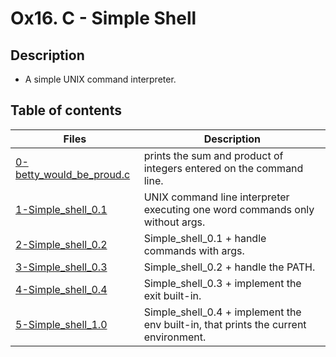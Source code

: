 # Ox16. C - Simple Shell

## Description
* A simple UNIX command interpreter.

## Table of contents

Files | Description
----------- | -----------
[0-betty_would_be_proud.c](./0-betty_would_be_proud.c) | prints the sum and product of integers entered on the command line.
[1-Simple_shell_0.1](./1-Simple_shell_0.1) | UNIX command line interpreter executing one word commands only without args.
[2-Simple_shell_0.2](./2-Simple_shell_0.2) | Simple_shell_0.1 + handle commands with args.
[3-Simple_shell_0.3](./3-Simple_shell_0.3) | Simple_shell_0.2 + handle the PATH.
[4-Simple_shell_0.4](./4-Simple_shell_0.4) | Simple_shell_0.3 + implement the exit built-in.
[5-Simple_shell_1.0](./5-Simple_shell_1.0) | Simple_shell_0.4 + implement the env built-in, that prints the current environment.

